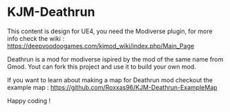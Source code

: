 # KJM-Deathrun
 
This content is design for UE4, you need the Modiverse plugin, for more info check the wiki : https://deepvoodoogames.com/kjmod_wiki/index.php/Main_Page

Deathrun is a mod for modiverse ispired by the mod of the same name from Gmod.
Yout can fork this project and use it to build your own mod.

If you want to learn about making a map for Deathrun mod checkout the example map : https://github.com/Roxxas96/KJM-Deathrun-ExampleMap

Happy coding !
